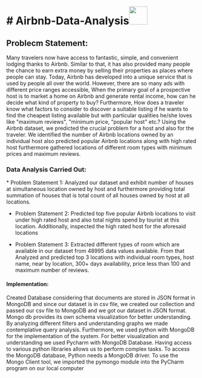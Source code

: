 <h1># Airbnb-Data-Analysis<img src="https://media.giphy.com/media/r3J4ibKEk5MafUxFue/giphy.gif" width="48" /></h1>

<h2>Problecm Statement:</h2>
Many travelers now have access to fantastic, simple, and convenient lodging thanks to Airbnb. Similar to that, it has also provided many people the 
chance to earn extra money by selling their properties as places where people can stay. Today, Airbnb has developed into a unique service that is used by 
people all over the world. However, there are so many ads with different price ranges accessible, When the primary goal of a 
prospective host is to market a home on Airbnb and generate rental income, how can he decide what kind of property to buy? Furthermore, How does a traveler know what factors to 
consider to discover a suitable listing if he wants to find the cheapest listing available but with particular qualities he/she 
loves like "maximum reviews", "minimum price, “popular host" etc.? Using the Airbnb dataset, we predicted the crucial 
problem for a host and also for the traveler. We identified the number of Airbnb locations owned by an individual host also 
predicted popular Airbnb locations along with high rated host furthermore gathered locations of different room types with minimum prices and maximum reviews.


<h3>Data Analysis Carried Out:</h3>
* Problem Statement 1: Analyzed our dataset and exhibit number 
  of houses at simultaneous location owned by host and 
  furthermore providing total summation of houses that is total 
  count of all houses owned by host at all locations.

* Problem Statement 2: Predicted top five popular Airbnb 
  locations to visit under high rated host and also total nights 
  spend by tourist at this location. Additionally, inspected the 
  high rated host for the aforesaid locations

* Problem Statement 3: Extracted different types of room which 
  are available in our dataset from 48995 data values available. 
  From that Analyzed and predicted top 3 locations with 
  individual room types, host name, near by location, 300+ days 
  availability, price less than 100 and maximum number of reviews.
  
<h4>Implementation:</h4>

Created Database considering that documents are stored in JSON format in MongoDB and since our dataset is in csv file, we created our collection and 
passed our csv file to MongoDB and we got our dataset in JSON format. Mongo db provides its own schema visualization for better understanding. 
By analyzing different filters and understanding graphs we made contemplative query analysis. Furthermore, we used 
python with MongoDB for the implementation of the system. For better visualization and understanding we used Pycharm with MongoDB Database.
Having access to various python libraries allows us to perform complex tasks. To access the MongoDB database, Python needs a MongoDB driver.
To use the Mongo Client tool, we imported the pymongo module into the PyCharm program on our local computer
